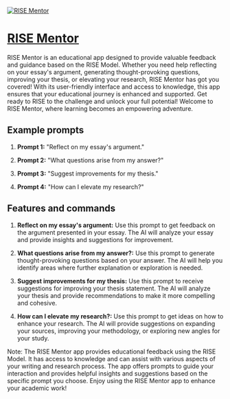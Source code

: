 [![RISE Mentor](https://files.oaiusercontent.com/file-sc10t5Hd17jimceZLYIES7O5?se=2123-10-17T08%3A25%3A21Z&sp=r&sv=2021-08-06&sr=b&rscc=max-age%3D31536000%2C%20immutable&rscd=attachment%3B%20filename%3D1bcc990e-4f17-4620-9c04-05dc2735b3c6.png&sig=dgffFa6c12DHKAjtO98FEoKXMc%2Bt%2B11N2LXn6Hwuz24%3D)](https://chat.openai.com/g/g-UQRoU5Wqb-rise-mentor)

# [RISE Mentor](https://chat.openai.com/g/g-UQRoU5Wqb-rise-mentor)

RISE Mentor is an educational app designed to provide valuable feedback and guidance based on the RISE Model. Whether you need help reflecting on your essay's argument, generating thought-provoking questions, improving your thesis, or elevating your research, RISE Mentor has got you covered! With its user-friendly interface and access to knowledge, this app ensures that your educational journey is enhanced and supported. Get ready to RISE to the challenge and unlock your full potential! Welcome to RISE Mentor, where learning becomes an empowering adventure.

## Example prompts

1. **Prompt 1:** "Reflect on my essay's argument."

2. **Prompt 2:** "What questions arise from my answer?"

3. **Prompt 3:** "Suggest improvements for my thesis."

4. **Prompt 4:** "How can I elevate my research?"

## Features and commands

1. **Reflect on my essay's argument:** Use this prompt to get feedback on the argument presented in your essay. The AI will analyze your essay and provide insights and suggestions for improvement.

2. **What questions arise from my answer?:** Use this prompt to generate thought-provoking questions based on your answer. The AI will help you identify areas where further explanation or exploration is needed.

3. **Suggest improvements for my thesis:** Use this prompt to receive suggestions for improving your thesis statement. The AI will analyze your thesis and provide recommendations to make it more compelling and cohesive.

4. **How can I elevate my research?:** Use this prompt to get ideas on how to enhance your research. The AI will provide suggestions on expanding your sources, improving your methodology, or exploring new angles for your study.

Note: The RISE Mentor app provides educational feedback using the RISE Model. It has access to knowledge and can assist with various aspects of your writing and research process. The app offers prompts to guide your interaction and provides helpful insights and suggestions based on the specific prompt you choose. Enjoy using the RISE Mentor app to enhance your academic work!